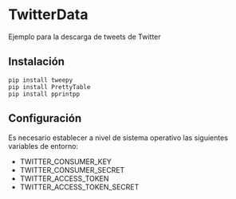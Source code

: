 # TwitterData

Ejemplo para la descarga de tweets de Twitter

## Instalación 

```
pip install tweepy
pip install PrettyTable
pip install pprintpp
```


## Configuración

Es necesario establecer a nivel de sistema operativo las siguientes variables de entorno:

- TWITTER_CONSUMER_KEY
- TWITTER_CONSUMER_SECRET
- TWITTER_ACCESS_TOKEN
- TWITTER_ACCESS_TOKEN_SECRET